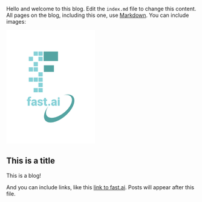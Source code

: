 Hello and welcome to this blog. Edit the `index.md` file to change this content. All pages on the blog, including this one, use [Markdown](https://guides.github.com/features/mastering-markdown/). You can include images:

![Image of fast.ai logo](images/logo.png)

## This is a title

This is a blog!

And you can include links, like this [link to fast.ai](https://www.fast.ai). Posts will appear after this file.
